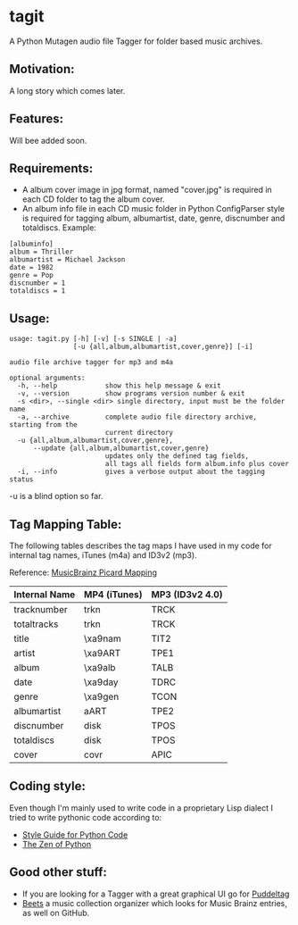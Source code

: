 tagit
=====

A Python Mutagen audio file Tagger for folder based music archives.

Motivation:
-----------
A long story which comes later.

Features:
---------
Will bee added soon.

Requirements:
-------------
- A album cover image in jpg format, named "cover.jpg" is required in each CD folder
  to tag the album cover.
- An album info file in each CD music folder in Python ConfigParser style is
required for tagging album, albumartist, date, genre, discnumber and totaldiscs.
Example:
```
[albuminfo]
album = Thriller
albumartist = Michael Jackson
date = 1982
genre = Pop
discnumber = 1
totaldiscs = 1
```

Usage:
------
```
usage: tagit.py [-h] [-v] [-s SINGLE | -a]
                [-u {all,album,albumartist,cover,genre}] [-i]

audio file archive tagger for mp3 and m4a

optional arguments:
  -h, --help            show this help message & exit
  -v, --version         show programs version number & exit
  -s <dir>, --single <dir> single directory, input must be the folder name
  -a, --archive         complete audio file directory archive, starting from the 
                        current directory
  -u {all,album,albumartist,cover,genre}, 
      --update {all,album,albumartist,cover,genre}
                        updates only the defined tag fields, 
                        all tags all fields form album.info plus cover
  -i, --info            gives a verbose output about the tagging status
```
-u is a blind option so far.


Tag Mapping Table:
------------------

The following tables describes the tag maps I have used in my code
for internal tag names, iTunes (m4a) and ID3v2 (mp3).

Reference: [MusicBrainz Picard Mapping]

| Internal Name | MP4 (iTunes) | MP3 (ID3v2 4.0) 
|---------------|--------------|-----------------
| tracknumber   | trkn         | TRCK            
| totaltracks   | trkn         | TRCK         
| title         | \xa9nam      | TIT2       
| artist        | \xa9ART      | TPE1
| album         | \xa9alb      | TALB        
| date          | \xa9day      | TDRC        
| genre         | \xa9gen      | TCON
| albumartist   | aART         | TPE2          
| discnumber    | disk         | TPOS
| totaldiscs    | disk         | TPOS
| cover         | covr         | APIC


Coding style:
-------------
Even though I'm mainly used to write code in a proprietary Lisp dialect
I tried to write pythonic code according to:
- [Style Guide for Python Code]
- [The Zen of Python]


Good other stuff:
-----------------
- If you are looking for a Tagger with a great graphical UI
  go for [Puddeltag]
- [Beets] a music collection organizer which looks for Music Brainz entries, as well on GitHub.

[MusicBrainz Picard Mapping]:https://musicbrainz.org/doc/MusicBrainz_Picard/Tags/Mapping
[Style Guide for Python Code]:http://legacy.python.org/dev/peps/pep-0008/:
[The Zen of Python]:http://legacy.python.org/dev/peps/pep-0020/
[Puddeltag]:http://puddletag.sourceforge.net/
[Beets]:http://beets.radbox.org/
